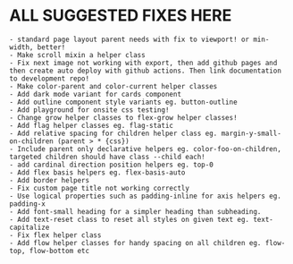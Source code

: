 # ALL SUGGESTED FIXES HERE

    - standard page layout parent needs with fix to viewport! or min-width, better!
    - Make scroll mixin a helper class
    - Fix next image not working with export, then add github pages and then create auto deploy with github actions. Then link documentation to development repo!
    - Make color-parent and color-current helper classes
    - Add dark mode variant for cards component
    - Add outline component style variants eg. button-outline
    - Add playground for onsite css testing!
    - Change grow helper classes to flex-grow helper classes!
    - Add flag helper classes eg. flag-static
    - Add relative spacing for children helper class eg. margin-y-small-on-children (parent > * {css})
    - Include parent only declarative helpers eg. color-foo-on-children, targeted children should have class --child each!
    - add cardinal direction position helpers eg. top-0
    - Add flex basis helpers eg. flex-basis-auto
    - Add border helpers
    - Fix custom page title not working correctly
    - Use logical properties such as padding-inline for axis helpers eg. padding-x
    - Add font-small heading for a simpler heading than subheading.
    - Add text-reset class to reset all styles on given text eg. text-capitalize
    - Fix flex helper class
    - Add flow helper classes for handy spacing on all children eg. flow-top, flow-bottom etc

<!-- ! Important: Update Serato CSS Npm package readme with new getting started stuff! -->